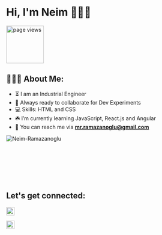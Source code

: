 # Hi, I'm Neim 👩🏼‍💻

<a href="https://github.com/Neim-Ramazanoglu">
 <img src="https://komarev.com/ghpvc/?username=Neim-Ramazanoglu" alt="page views" width="100" />
  </a>

<h2 align="left">👨🏻‍💻 About Me:</h2>

- :hourglass_flowing_sand: I am an Industrial Engineer
- :rocket: Always ready to collaborate for Dev Experiments
- :computer: Skills: HTML and CSS
- :shamrock: I’m currently learning JavaScript, React.js and Angular
- :e-mail: You can reach me via **mr.ramazanoglu@gmail.com**



<p><img align="left" src="https://github-readme-stats.vercel.app/api/top-langs?username=Neim-Ramazanoglu&show_icons=true&locale=en&layout=compact" alt="Neim-Ramazanoglu" /></p>

</br></br></br></br></br></br></br>

<h2 align="left">Let's get connected:</h2>


 <a href="https://www.linkedin.com/in/neimramazanoglu/" target="_blank"><img alt="LinkedIn" src="https://img.shields.io/badge/@neimramazanoglu-%230077B5.svg?style=flat-square&logo=linkedin&logoColor=white" height=22/></a>
 
 <a href="mailto:mr.ramazanoglu@gmail.com" target="_blank"><img alt="Mail" src="https://img.shields.io/badge/mr.ramazanoglu@gmail.com-c14438?style=flat-square&logo=Gmail&logoColor=white" height=22/></a>
